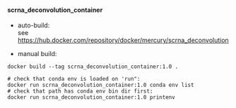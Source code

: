 #### scrna_deconvolution_container

- auto-build:  
    see https://hub.docker.com/repository/docker/mercury/scrna_deconvolution

- manual build:

```
docker build --tag scrna_deconvolution_container:1.0 .

# check that conda env is loaded on 'run":
docker run scrna_deconvolution_container:1.0 conda env list
# check that path has conda env bin dir first:
docker run scrna_deconvolution_container:1.0 printenv
```
